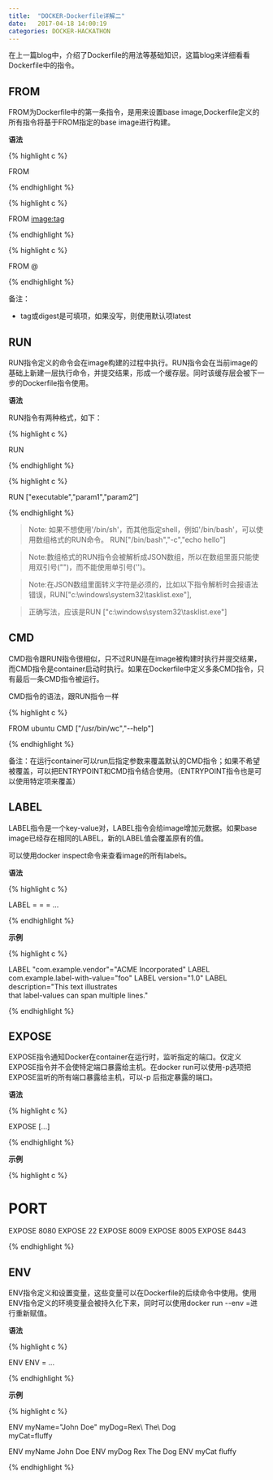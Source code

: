 ```yaml
---
title:  "DOCKER-Dockerfile详解二"
date:   2017-04-18 14:00:19
categories: DOCKER-HACKATHON
---
```


在上一篇blog中，介绍了Dockerfile的用法等基础知识，这篇blog来详细看看Dockerfile中的指令。

## FROM

FROM为Dockerfile中的第一条指令，是用来设置base image,Dockerfile定义的所有指令将基于FROM指定的base image进行构建。

**语法**

{% highlight c %}

FROM <image>

{% endhighlight %}


{% highlight c %}

FROM <image:tag>

{% endhighlight %}


{% highlight c %}

FROM <image>@<digest>

{% endhighlight %}

备注：
- tag或digest是可填项，如果没写，则使用默认项latest

## RUN

RUN指令定义的命令会在image构建的过程中执行。RUN指令会在当前image的基础上新建一层执行命令，并提交结果，形成一个缓存层。同时该缓存层会被下一步的Dockerfile指令使用。

**语法**

RUN指令有两种格式，如下：

{% highlight c %}

RUN <command>

{% endhighlight %}


{% highlight c %}

RUN ["executable","param1","param2"]

{% endhighlight %}

> Note: 如果不想使用'/bin/sh'，而其他指定shell，例如'/bin/bash'，可以使用数组格式的RUN命令。
> RUN["/bin/bash","-c","echo hello"]


> Note:数组格式的RUN指令会被解析成JSON数组，所以在数组里面只能使用双引号("")，而不能使用单引号('')。

> Note:在JSON数组里面转义字符是必须的，比如以下指令解析时会报语法错误，RUN["c:\windows\system32\tasklist.exe"],

> 正确写法，应该是RUN ["c:\\windows\\system32\\tasklist.exe"]


## CMD

CMD指令跟RUN指令很相似，只不过RUN是在image被构建时执行并提交结果，而CMD指令是container启动时执行。如果在Dockerfile中定义多条CMD指令，只有最后一条CMD指令被运行。

CMD指令的语法，跟RUN指令一样

{% highlight c %}

FROM ubuntu
CMD ["/usr/bin/wc","--help"]

{% endhighlight %}

备注：在运行container可以run后指定参数来覆盖默认的CMD指令；如果不希望被覆盖，可以把ENTRYPOINT和CMD指令结合使用。（ENTRYPOINT指令也是可以使用特定项来覆盖）

## LABEL

LABEL指令是一个key-value对，LABEL指令会给image增加元数据。如果base image已经存在相同的LABEL，新的LABEL值会覆盖原有的值。

可以使用docker inspect命令来查看image的所有labels。

**语法**

{% highlight c %}

LABEL <key>=<value> <key>=<value> <key>=<value> ...

{% endhighlight %}

**示例**

{% highlight c %}

LABEL "com.example.vendor"="ACME Incorporated"
LABEL com.example.label-with-value="foo"
LABEL version="1.0"
LABEL description="This text illustrates \
that label-values can span multiple lines."

{% endhighlight %}

## EXPOSE

EXPOSE指令通知Docker在container在运行时，监听指定的端口。仅定义EXPOSE指令并不会使特定端口暴露给主机。在docker run可以使用-p选项把EXPOSE监听的所有端口暴露给主机，可以-p 后指定暴露的端口。

**语法**

{% highlight c %}

EXPOSE <port> [<port>...]

{% endhighlight %}


**示例**

{% highlight c %}

# PORT
EXPOSE 8080
EXPOSE 22
EXPOSE 8009
EXPOSE 8005
EXPOSE 8443

{% endhighlight %}

## ENV

ENV指令定义和设置变量，这些变量可以在Dockerfile的后续命令中使用。使用ENV指令定义的环境变量会被持久化下来，同时可以使用docker run --env <key>=<value>进行重新赋值。

**语法**

{% highlight c %}

ENV <key> <value>
ENV <key>=<value> ...

{% endhighlight %}


**示例**

{% highlight c %}

ENV myName="John Doe" myDog=Rex\ The\ Dog \
    myCat=fluffy

ENV myName John Doe
ENV myDog Rex The Dog
ENV myCat fluffy

{% endhighlight %}